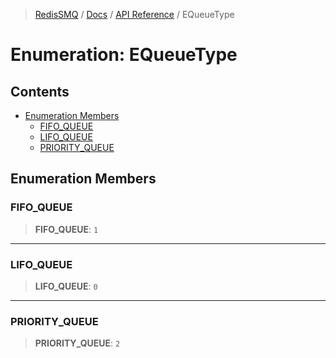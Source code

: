 >[RedisSMQ](../../../README.md) / [Docs](../../README.md) / [API Reference](../README.md) / EQueueType

# Enumeration: EQueueType

## Contents

- [Enumeration Members](EQueueType.md#enumeration-members)
  - [FIFO_QUEUE](EQueueType.md#fifo_queue)
  - [LIFO_QUEUE](EQueueType.md#lifo_queue)
  - [PRIORITY_QUEUE](EQueueType.md#priority_queue)

## Enumeration Members

### FIFO_QUEUE

> **FIFO_QUEUE**: `1`

***

### LIFO_QUEUE

> **LIFO_QUEUE**: `0`

***

### PRIORITY_QUEUE

> **PRIORITY_QUEUE**: `2`

